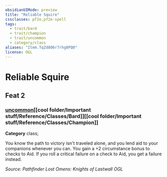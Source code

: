 ```yaml
---
obsidianUIMode: preview
title: "Reliable Squire"
cssclasses: pf2e,pf2e-spell
tags:
  - trait/bard
  - trait/champion
  - trait/uncommon
  - category/class
aliases: "Item.TqZd806r7rhg8PQ0"
license: OGL
---
```

# Reliable Squire
## Feat 2
### [uncommon](cool%20folder/Important%20stuff/Bestiary/zz_traits/uncommon.md "Uncommon Rarity Trait")[[cool folder/Important stuff/Reference/Classes/Bard]][[cool folder/Important stuff/Reference/Classes/Champion]]

**Category** class; 




You know the path to victory isn't traveled alone, and you lend aid to your companions whenever you can. You gain a +2 circumstance bonus to checks to Aid. If you roll a critical failure on a check to Aid, you get a failure instead.

*Source: Pathfinder Lost Omens: Knights of Lastwall*
*OGL*